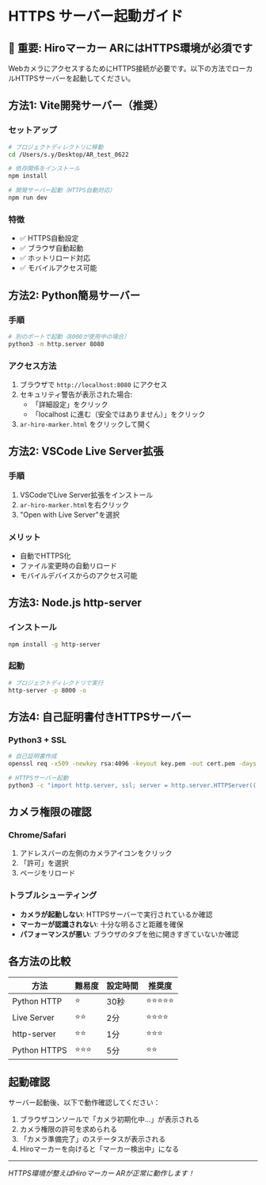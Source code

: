 # HTTPS サーバー起動ガイド

## 🚨 重要: Hiroマーカー ARにはHTTPS環境が必須です

WebカメラにアクセスするためにHTTPS接続が必要です。以下の方法でローカルHTTPSサーバーを起動してください。

## 方法1: Vite開発サーバー（推奨）

### セットアップ
```bash
# プロジェクトディレクトリに移動
cd /Users/s.y/Desktop/AR_test_0622

# 依存関係をインストール
npm install

# 開発サーバー起動（HTTPS自動対応）
npm run dev
```

### 特徴
- ✅ HTTPS自動設定
- ✅ ブラウザ自動起動
- ✅ ホットリロード対応
- ✅ モバイルアクセス可能

## 方法2: Python簡易サーバー

### 手順
```bash
# 別のポートで起動（8000が使用中の場合）
python3 -m http.server 8080
```

### アクセス方法
1. ブラウザで `http://localhost:8080` にアクセス
2. セキュリティ警告が表示された場合:
   - 「詳細設定」をクリック
   - 「localhost に進む（安全ではありません）」をクリック
3. `ar-hiro-marker.html` をクリックして開く

## 方法2: VSCode Live Server拡張

### 手順
1. VSCodeでLive Server拡張をインストール
2. `ar-hiro-marker.html`を右クリック
3. "Open with Live Server"を選択

### メリット
- 自動でHTTPS化
- ファイル変更時の自動リロード
- モバイルデバイスからのアクセス可能

## 方法3: Node.js http-server

### インストール
```bash
npm install -g http-server
```

### 起動
```bash
# プロジェクトディレクトリで実行
http-server -p 8000 -o
```

## 方法4: 自己証明書付きHTTPSサーバー

### Python3 + SSL
```bash
# 自己証明書作成
openssl req -x509 -newkey rsa:4096 -keyout key.pem -out cert.pem -days 365 -nodes

# HTTPSサーバー起動
python3 -c "import http.server, ssl; server = http.server.HTTPServer(('localhost', 8000), http.server.SimpleHTTPRequestHandler); server.socket = ssl.wrap_socket(server.socket, certfile='cert.pem', keyfile='key.pem', server_side=True); server.serve_forever()"
```

## カメラ権限の確認

### Chrome/Safari
1. アドレスバーの左側のカメラアイコンをクリック
2. 「許可」を選択
3. ページをリロード

### トラブルシューティング
- **カメラが起動しない**: HTTPSサーバーで実行されているか確認
- **マーカーが認識されない**: 十分な明るさと距離を確保
- **パフォーマンスが悪い**: ブラウザのタブを他に開きすぎていないか確認

## 各方法の比較

| 方法 | 難易度 | 設定時間 | 推奨度 |
|------|--------|----------|--------|
| Python HTTP | ⭐️ | 30秒 | ⭐️⭐️⭐️⭐️⭐️ |
| Live Server | ⭐️⭐️ | 2分 | ⭐️⭐️⭐️⭐️ |
| http-server | ⭐️⭐️ | 1分 | ⭐️⭐️⭐️ |
| Python HTTPS | ⭐️⭐️⭐️ | 5分 | ⭐️⭐️ |

## 起動確認

サーバー起動後、以下で動作確認してください：

1. ブラウザコンソールで「カメラ初期化中...」が表示される
2. カメラ権限の許可を求められる
3. 「カメラ準備完了」のステータスが表示される
4. Hiroマーカーを向けると「マーカー検出中」になる

---

*HTTPS環境が整えばHiroマーカー ARが正常に動作します！*